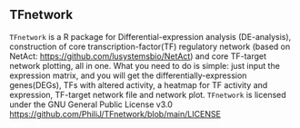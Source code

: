 ## TFnetwork
`TFnetwork` is a R package for Differential-expression analysis (DE-analysis), construction of core transcription-factor(TF) regulatory network (based on NetAct: https://github.com/lusystemsbio/NetAct) and core TF-target network plotting, all in one. What you need to do is simple: just input the expression matrix, and you will get the differentially-expression genes(DEGs), TFs with altered activity, a heatmap for TF activity and expression, TF-target network file and network plot.
`TFnetwork` is licensed under the GNU General Public License v3.0 https://github.com/PhiliJ/TFnetwork/blob/main/LICENSE
